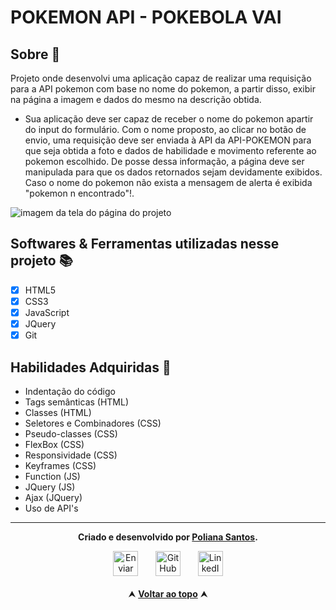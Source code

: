 #  POKEMON API - POKEBOLA VAI 

<h2 id="sobre">Sobre 🔎</h2>
  <p>Projeto onde desenvolvi uma aplicação capaz de realizar uma requisição para a API pokemon com base no nome do pokemon, a partir disso, exibir na página a imagem e dados do mesmo na descrição obtida. </p>

  - Sua aplicação deve ser capaz de receber o nome do pokemon apartir do input do formulário. Com o nome proposto, ao clicar no botão de envio, uma requisição deve ser enviada à API da API-POKEMON para que seja obtida a foto e dados de habilidade e movimento referente ao pokemon escolhido. De posse dessa informação, a página deve ser manipulada para que os dados retornados sejam devidamente exibidos. Caso o nome do pokemon não exista a mensagem de alerta é exibida "pokemon n encontrado"!.


<img src="https://user-images.githubusercontent.com/99842806/168400092-2de84db0-c6db-4ae1-aaaa-f21d63045e81.gif" alt="imagem da tela do página do projeto">

<h2 id="linguagens">Softwares & Ferramentas utilizadas nesse projeto 📚</h2>

  - [x] HTML5
  - [x] CSS3
  - [x] JavaScript
  - [x] JQuery
  - [x] Git

<h2 id="habilidades">Habilidades Adquiridas 📝</h2>

  - Indentação do código
  - Tags semânticas (HTML)
  - Classes (HTML)
  - Seletores e Combinadores (CSS)
  - Pseudo-classes (CSS)
  - FlexBox (CSS)
  - Responsividade (CSS)
  - Keyframes (CSS)
  - Function (JS)
  - JQuery (JS)
  - Ajax (JQuery)
  - Uso de API's

<hr>

<div id="autor" align="center">
  
  **Criado e desenvolvido por [Poliana Santos](https://www.linkedin.com/in/polianasantoss/).**
  
 <div align="center"> 
  <a href="mailto:zpolianasantos@gmail.com"><img src="https://cdn-icons-png.flaticon.com/512/552/552486.png" height="40em" title="Enviar E-mail"></a>
   &nbsp;&nbsp;&nbsp;&nbsp;&nbsp;
  <a href="https://github.com/PollySantos" target="_blank"><img src="https://cdn-icons-png.flaticon.com/512/733/733553.png" height="40em" title="GitHub de PollySantos"></a>
   &nbsp;&nbsp;&nbsp;&nbsp;&nbsp;
  <a href="https://www.linkedin.com/in/polianasantoss/" target="_blank"><img src="https://cdn-icons-png.flaticon.com/512/145/145807.png" height="40em" title="LinkedIn de Poliana Santos"></a>
  </div>
</div>

<br>

<div align="center">
  &#11165;&nbsp;<a href="#inicio"><strong>Voltar ao topo</strong></a>&nbsp;&#11165;
</div>
